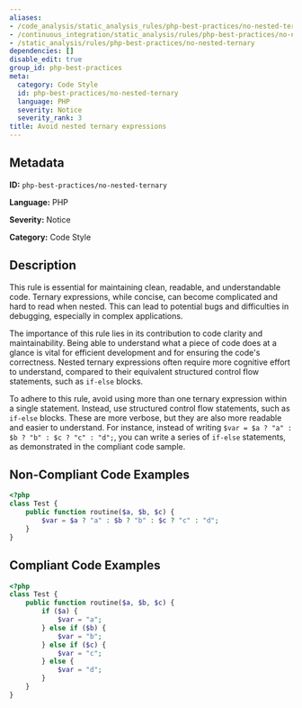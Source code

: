 ```yaml
---
aliases:
- /code_analysis/static_analysis_rules/php-best-practices/no-nested-ternary
- /continuous_integration/static_analysis/rules/php-best-practices/no-nested-ternary
- /static_analysis/rules/php-best-practices/no-nested-ternary
dependencies: []
disable_edit: true
group_id: php-best-practices
meta:
  category: Code Style
  id: php-best-practices/no-nested-ternary
  language: PHP
  severity: Notice
  severity_rank: 3
title: Avoid nested ternary expressions
---
```

<!--  SOURCED FROM https://github.com/DataDog/datadog-static-analyzer-rule-docs -->


## Metadata
**ID:** `php-best-practices/no-nested-ternary`

**Language:** PHP

**Severity:** Notice

**Category:** Code Style

## Description
This rule is essential for maintaining clean, readable, and understandable code. Ternary expressions, while concise, can become complicated and hard to read when nested. This can lead to potential bugs and difficulties in debugging, especially in complex applications.

The importance of this rule lies in its contribution to code clarity and maintainability. Being able to understand what a piece of code does at a glance is vital for efficient development and for ensuring the code's correctness. Nested ternary expressions often require more cognitive effort to understand, compared to their equivalent structured control flow statements, such as `if-else` blocks.

To adhere to this rule, avoid using more than one ternary expression within a single statement. Instead, use structured control flow statements, such as `if-else` blocks. These are more verbose, but they are also more readable and easier to understand. For instance, instead of writing `$var = $a ? "a" : $b ? "b" : $c ? "c" : "d";`, you can write a series of `if-else` statements, as demonstrated in the compliant code sample.

## Non-Compliant Code Examples
```php
<?php
class Test {
    public function routine($a, $b, $c) {
        $var = $a ? "a" : $b ? "b" : $c ? "c" : "d";
    }
}
```

## Compliant Code Examples
```php
<?php
class Test {
    public function routine($a, $b, $c) {
        if ($a) {
            $var = "a";
        } else if ($b) {
            $var = "b";
        } else if ($c) {
            $var = "c";
        } else {
            $var = "d";
        }
    }
}
```
